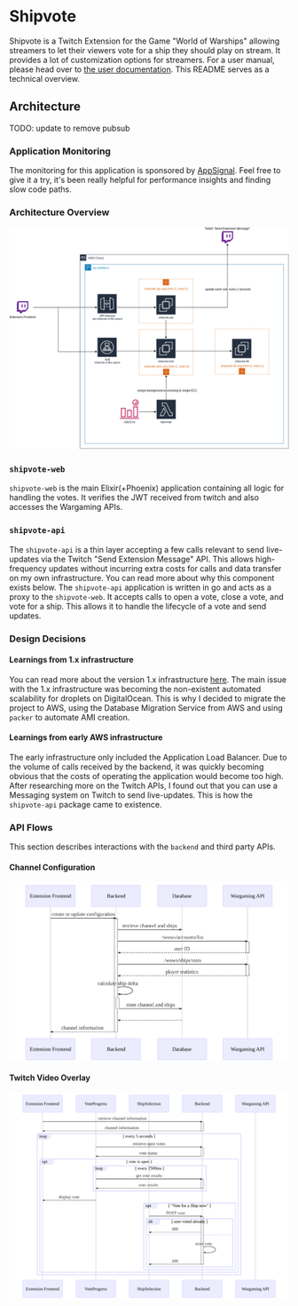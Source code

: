 # Shipvote

Shipvote is a Twitch Extension for the Game "World of Warships" allowing streamers to let their viewers
vote for a ship they should play on stream. It provides a lot of customization options for streamers.
For a user manual, please head over to [the user documentation](https://shipvote.in.fkn.space/getting-started).
This README serves as a technical overview.

## Architecture

TODO: update to remove pubsub

### Application Monitoring

The monitoring for this application is sponsored by [AppSignal](https://appsignal.com). Feel free
to give it a try, it's been really helpful for performance insights and finding slow code paths.

### Architecture Overview

![Backend Architecture Diagram](docs/architecture.png)

### `shipvote-web`

`shipvote-web` is the main Elixir(+Phoenix) application containing all logic for
handling the votes. It verifies the JWT received from twitch and also accesses the
Wargaming APIs.

### `shipvote-api`

The `shipvote-api` is a thin layer accepting a few calls relevant to send live-updates
via the Twitch "Send Extension Message" API. This allows high-frequency updates without
incurring extra costs for calls and data transfer on my own infrastructure. You can read
more about why this component exists below.
The `shipvote-api` application is written in go and acts as a proxy to the `shipvote-web`.
It accepts calls to open a vote, close a vote, and vote for a ship. This allows it to handle
the lifecycle of a vote and send updates.

### Design Decisions

#### Learnings from 1.x infrastructure

You can read more about the version 1.x infrastructure [here](docs/1.x/README.md).
The main issue with the 1.x infrastructure was becoming the non-existent automated
scalability for droplets on DigitalOcean. This is why I decided to migrate the project
to AWS, using the Database Migration Service from AWS and using `packer` to automate
AMI creation.

#### Learnings from early AWS infrastructure

The early infrastructure only included the Application Load Balancer. Due to the volume
of calls received by the backend, it was quickly becoming obvious that the costs of
operating the application would become too high. After researching more on the Twitch APIs,
I found out that you can use a Messaging system on Twitch to send live-updates. This is how
the `shipvote-api` package came to existence.

### API Flows

This section describes interactions with the `backend` and third party APIs.

#### Channel Configuration

![Channel Configuration Sequence Diagram](docs/config.svg)

#### Twitch Video Overlay

![Twitch Video Overlay Sequence Diagram](docs/video_overlay.svg)


